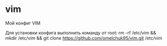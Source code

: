 # vim
Мой конфиг VIM


Для установки конфига выполнить команду от root:
rm -rf /etc/vim && mkdir /etc/vim && git clone https://github.com/omelchuk95/vim.git /etc/vim
